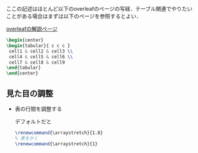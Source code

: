 



ここの記述はほとんど以下のoverleafのページの写経．テーブル関連でやりたいことがある場合はまずは以下のページを参照するとよい．

[overleafの解説ページ](https://ja.overleaf.com/learn/latex/Tables)


```latex
\begin{center}
\begin{tabular}{ c c c }
 cell1 & cell2 & cell3 \\ 
 cell4 & cell5 & cell6 \\
 cell7 & cell8 & cell9
\end{tabular}
\end{center}
```



## 見た目の調整

- 表の行間を調整する

	デフォルトだと

	```latex
	\renewcommand{\arraystretch}{1.8}
	% 表をかく
	\renewcommand{\arraystretch}{1}
	```


